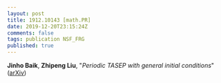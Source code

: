 ```yaml
---
layout: post
title: 1912.10143 [math.PR]
date: 2019-12-20T23:15:24Z
comments: false
tags: publication NSF_FRG
published: true
---
```


<b>Jinho Baik</b>, <b>Zhipeng Liu</b>, "<i>Periodic TASEP with general initial conditions</i>" ([arXiv](http://arxiv.org/abs/1912.10143v1))
